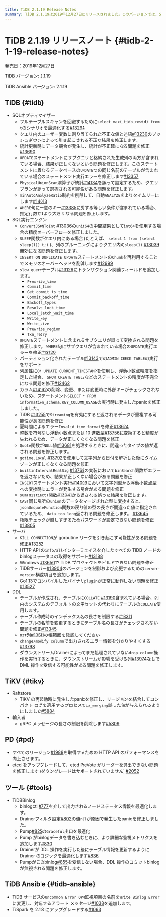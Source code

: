 ```yaml
---
title: TiDB 2.1.19 Release Notes
summary: TiDB 2.1.19は2019年12月27日にリリースされました。このバージョンでは、SQLオプティマイザーとSQL実行エンジンの改善が含まれています。さらに、サーバ、DDL、TiKV、PD、ツールにも修正が加えられています。また、TiDB AnsibleもTiSparkを2.1.8にアップグレードしました。
---
```


# TiDB 2.1.19 リリースノート {#tidb-2-1-19-release-notes}

発売日：2019年12月27日

TiDB バージョン: 2.1.19

TiDB Ansible バージョン: 2.1.19

## TiDB {#tidb}

-   SQLオプティマイザー
    -   フルテーブルスキャンを回避するために`select max(_tidb_rowid) from t`のシナリオを最適化する[#13294](https://github.com/pingcap/tidb/pull/13294)
    -   クエリ内のユーザー変数に割り当てられた不正な値と述語[#13230](https://github.com/pingcap/tidb/pull/13230)のプッシュダウンによって引き起こされる不正な結果を修正します。
    -   統計更新時にデータ競合が発生し、統計が不正確になる問題を修正[#13690](https://github.com/pingcap/tidb/pull/13690)
    -   `UPDATE`ステートメントにサブクエリと格納された生成列の両方が含まれている場合、結果が正しくないという問題を修正します。このステートメントに異なるデータベースの`UPDATE`つの同じ名前のテーブルが含まれている場合のステートメント実行エラーを修正します[#13357](https://github.com/pingcap/tidb/pull/13357)
    -   `PhysicalUnionScan`演算子が統計[#14134](https://github.com/pingcap/tidb/pull/14134)を誤って設定するため、クエリ プランが誤って選択される可能性がある問題を修正します。
    -   `minAutoAnalyzeRatio`制約を削除して、自動`ANALYZE`をよりタイムリーにします[#14013](https://github.com/pingcap/tidb/pull/14013)
    -   `WHERE`句に一意のキー[#13385](https://github.com/pingcap/tidb/pull/13385)に対する等しい条件が含まれている場合、推定行数が`1`より大きくなる問題を修正します。
-   SQL実行エンジン
    -   `ConvertJSONToInt` [#13036](https://github.com/pingcap/tidb/pull/13036)の`unit64`の中間結果として`int64`を使用する場合の精度オーバーフローを修正しました。
    -   `SLEEP`関数がクエリ内にある場合 (たとえば、 `select 1 from (select sleep(1)) t;)` )、列のプルーニングによりクエリ内の`sleep(1)` [#13039](https://github.com/pingcap/tidb/pull/13039)無効になる問題を修正します。
    -   `INSERT ON DUPLICATE UPDATE`ステートメントの`Chunk`を再利用することでメモリのオーバーヘッドを削減します[#12999](https://github.com/pingcap/tidb/pull/12999)
    -   `slow_query`テーブル[#13129](https://github.com/pingcap/tidb/pull/13129)にトランザクション関連フィールドを追加します。
        -   `Prewrite_time`
        -   `Commit_time`
        -   `Get_commit_ts_time`
        -   `Commit_backoff_time`
        -   `Backoff_types`
        -   `Resolve_lock_time`
        -   `Local_latch_wait_time`
        -   `Write_key`
        -   `Write_size`
        -   `Prewrite_region`
        -   `Txn_retry`
    -   `UPDATE`ステートメントに含まれるサブクエリが誤って変換される問題を修正します。 `WHERE`句にサブクエリが含まれている場合の`UPDATE`実行エラーを修正[#13120](https://github.com/pingcap/tidb/pull/13120)
    -   パーティション化されたテーブル[#13143](https://github.com/pingcap/tidb/pull/13143)での`ADMIN CHECK TABLE`の実行をサポート
    -   列属性に`ON UPDATE CURRENT_TIMESTAMP`を使用し、浮動小数点精度を指定した場合、 `SHOW CREATE TABLE`などのステートメントの精度が不完全になる問題を修正[#12462](https://github.com/pingcap/tidb/pull/12462)
    -   カラム[#14162](https://github.com/pingcap/tidb/pull/14162)の削除、変更、または変更時に外部キーがチェックされないため、ステートメント`SELECT * FROM information_schema.KEY_COLUMN_USAGE`の実行時に発生したpanicを修正しました。
    -   TiDB [#13255](https://github.com/pingcap/tidb/pull/13255)で`Streaming`を有効にすると返されるデータが重複する可能性がある問題を修正
    -   夏時間によるエラー`Invalid time format`を修正[#13624](https://github.com/pingcap/tidb/pull/13624)
    -   整数を符号なし浮動小数点または 10 進数型[#13756](https://github.com/pingcap/tidb/pull/13756)に変換すると精度が失われるため、データが正しくなくなる問題を修正
    -   `Quote`関数が`NULL`値[#13681](https://github.com/pingcap/tidb/pull/13681)を処理するときに、間違ったタイプの値が返される問題を修正します。
    -   `gotime.Local` [#13792](https://github.com/pingcap/tidb/pull/13792)を使用して文字列から日付を解析した後にタイムゾーンが正しくなくなる問題を修正
    -   `builtinIntervalRealSig` [#13768](https://github.com/pingcap/tidb/pull/13768)の実装において`binSearch`関数がエラーを返さないため、結果が正しくない場合がある問題を修正
    -   `INSERT`ステートメント実行[#14009](https://github.com/pingcap/tidb/pull/14009)において文字列型から浮動小数点型への変換時にエラーが発生する場合がある問題を修正
    -   `sum(distinct)`関数[#13041](https://github.com/pingcap/tidb/pull/13041)から返される誤った結果を修正します。
    -   `CAST`同じ場所の`union`のデータをマージされた型に変換すると、 `jsonUnquoteFunction`関数の戻り値の型の長さが間違った値に指定されているため、 `data too long`返される問題を修正します。 [#13645](https://github.com/pingcap/tidb/pull/13645)
    -   権限チェックが厳しすぎるためパスワードが設定できない問題を修正[#13805](https://github.com/pingcap/tidb/pull/13805)
-   サーバ
    -   `KILL CONNECTION`が goroutine リークを引き起こす可能性がある問題を修正[#13252](https://github.com/pingcap/tidb/pull/13252)
    -   HTTP API の`info/all`インターフェイスを介したすべての TiDB ノードのbinlogステータスの取得をサポート[#13188](https://github.com/pingcap/tidb/pull/13188)
    -   Windows [#13650](https://github.com/pingcap/tidb/pull/13650)で TiDB プロジェクトをビルドできない問題を修正
    -   TiDBサーバー[#13904](https://github.com/pingcap/tidb/pull/13904)のバージョンを制御および変更するための`server-version`構成項目を追加します。
    -   Go1.13でコンパイルしたバイナリ`plugin`が正常に動作しない問題を修正[#13527](https://github.com/pingcap/tidb/pull/13527)
-   DDL
    -   テーブルが作成され、テーブルに`COLLATE` [#13190](https://github.com/pingcap/tidb/pull/13190)含まれている場合、列内のシステムのデフォルトの文字セットの代わりにテーブルの`COLLATE`使用します。
    -   テーブル作成時のインデックス名の長さを制限する[#13311](https://github.com/pingcap/tidb/pull/13311)
    -   テーブルの名前を変更するときにテーブル名の長さがチェックされない問題を修正[#13345](https://github.com/pingcap/tidb/pull/13345)
    -   `BIT`列[#13511](https://github.com/pingcap/tidb/pull/13511)の幅範囲を確認してください
    -   `change/modify column`で出力されるエラー情報を分かりやすくする[#13798](https://github.com/pingcap/tidb/pull/13798)
    -   ダウンストリームDrainerによってまだ処理されていない`drop column`操作を実行するときに、ダウンストリームが影響を受ける列[#13974](https://github.com/pingcap/tidb/pull/13974)なしで DML 操作を受信する可能性がある問題を修正します。

## TiKV {#tikv}

-   Raftstore
    -   TiKV の再起動時に発生したpanicを修正し、リージョンを結合してコンパクト ログを適用するプロセスで`is_merging`誤った値が与えられるようにしました[#5884](https://github.com/tikv/tikv/pull/5884)
-   輸入者
    -   gRPC メッセージの長さの制限を削除します[#5809](https://github.com/tikv/tikv/pull/5809)

## PD {#pd}

-   すべてのリージョン[#1988](https://github.com/pingcap/pd/pull/1988)を取得するための HTTP API のパフォーマンスを向上させます。
-   etcd をアップグレードして、etcd PreVote がリーダーを選出できない問題を修正します (ダウングレードはサポートされていません) [#2052](https://github.com/pingcap/pd/pull/2052)

## ツール {#tools}

-   TiDBBinlog
    -   binlogctl [#777](https://github.com/pingcap/tidb-binlog/pull/777)を介して出力されるノードステータス情報を最適化します。
    -   Drainerフィルタ設定[#802](https://github.com/pingcap/tidb-binlog/pull/802)の値`nil`が原因で発生したpanicを修正しました。
    -   Pump[#825](https://github.com/pingcap/tidb-binlog/pull/825)の`Graceful`出口を最適化
    -   Pump がbinlogデータを書き込むときに、より詳細な監視メトリクスを追加します[#830](https://github.com/pingcap/tidb-binlog/pull/830)
    -   Drainerが DDL 操作を実行した後にテーブル情報を更新するように Drainer のロジックを最適化します[#836](https://github.com/pingcap/tidb-binlog/pull/836)
    -   Pumpがこのbinlog[#855](https://github.com/pingcap/tidb-binlog/pull/855)を受信しない場合、DDL 操作のコミットbinlogが無視される問題を修正します。

## TiDB Ansible {#tidb-ansible}

-   TiDB サービスの`Uncommon Error OPM`監視項目の名前を`Write Binlog Error`に変更し、対応するアラート メッセージ[#1038](https://github.com/pingcap/tidb-ansible/pull/1038)を追加します。
-   TiSpark を 2.1.8 にアップグレードする[#1063](https://github.com/pingcap/tidb-ansible/pull/1063)
